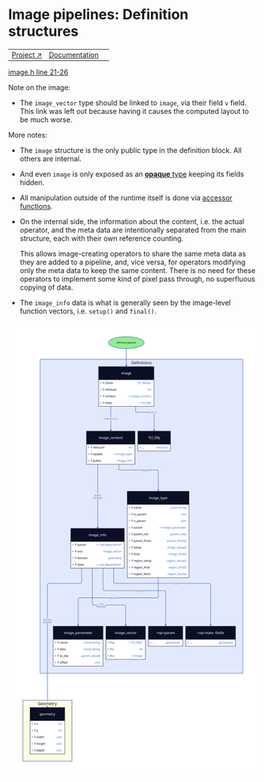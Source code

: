 # Image pipelines: Definition structures

||||
|---|---|---|
|[Project ↗](../../README.md)|[Documentation](../index.md)||[Developer Index ↗](index.md)|

[image.h line 21-26](/file?ci=trunk&ln=21-26&name=runtime/image.h)

Note on the image:

  - The `image_vector` type should be linked to `image`, via their field `v` field.
    This link was left out because having it causes the computed layout to be much worse.

More notes:

  - The `image` structure is the only public type in the definition block. All others are internal.

  - And even `image` is only exposed as an [__opaque__ type](../../runtime/base.h) keeping its
    fields hidden.

  - All manipulation outside of the runtime itself is done via
    [accessor functions](../../runtime/image.h).

  - On the internal side, the information about the content, i.e. the actual operator, and the meta
    data are intentionally separated from the main structure, each with their own reference
    counting.

    This allows image-creating operators to share the same meta data as they are added to a
    pipeline, and, vice versa, for operators modifying only the meta data to keep the same
    content. There is no need for these operators to implement some kind of pixel pass through, no
    superfluous copying of data.

  - The `image_info` data is what is generally seen by the image-level function vectors,
    i.e. `setup()` and `final()`.

![Definition Structures](figures/definition-structures.svg)
